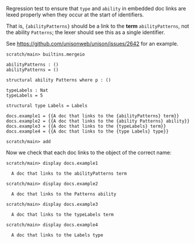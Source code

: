 Regression test to ensure that `type` and `ability` in embedded doc links are
lexed properly when they occur at the start of identifiers.

That is, `{abilityPatterns}` should be a link to the **term** `abilityPatterns`,
not the ability `Patterns`; the lexer should see this as a single identifier.

See https://github.com/unisonweb/unison/issues/2642 for an example.

``` ucm :hide
scratch/main> builtins.mergeio

```

``` unison :hide
abilityPatterns : ()
abilityPatterns = ()

structural ability Patterns where p : ()

typeLabels : Nat
typeLabels = 5

structural type Labels = Labels

docs.example1 = {{A doc that links to the {abilityPatterns} term}}
docs.example2 = {{A doc that links to the {ability Patterns} ability}}
docs.example3 = {{A doc that links to the {typeLabels} term}}
docs.example4 = {{A doc that links to the {type Labels} type}}
```

``` ucm :hide
scratch/main> add

```

Now we check that each doc links to the object of the correct name:

``` ucm
scratch/main> display docs.example1

  A doc that links to the abilityPatterns term

scratch/main> display docs.example2

  A doc that links to the Patterns ability

scratch/main> display docs.example3

  A doc that links to the typeLabels term

scratch/main> display docs.example4

  A doc that links to the Labels type

```
